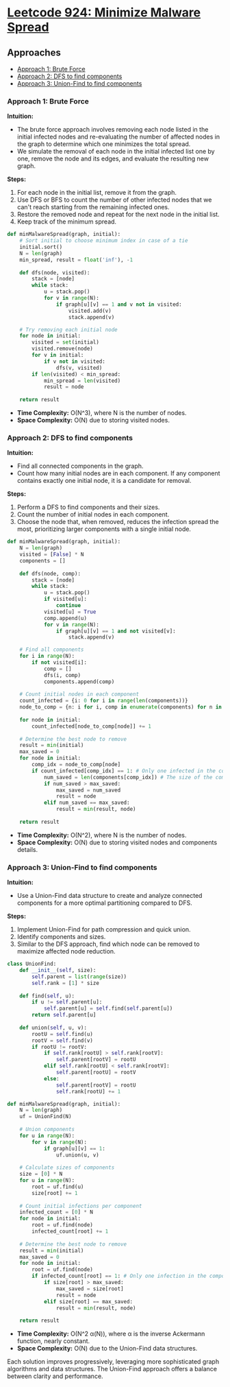 # [Leetcode 924: Minimize Malware Spread](https://leetcode.com/problems/minimize-malware-spread/)

## Approaches
- [Approach 1: Brute Force](#approach-1-brute-force)
- [Approach 2: DFS to find components](#approach-2-dfs-to-find-components)
- [Approach 3: Union-Find to find components](#approach-3-union-find-to-find-components)

### Approach 1: Brute Force

**Intuition:**
- The brute force approach involves removing each node listed in the initial infected nodes and re-evaluating the number of affected nodes in the graph to determine which one minimizes the total spread.
- We simulate the removal of each node in the initial infected list one by one, remove the node and its edges, and evaluate the resulting new graph.

**Steps:**
1. For each node in the initial list, remove it from the graph.
2. Use DFS or BFS to count the number of other infected nodes that we can't reach starting from the remaining infected ones.
3. Restore the removed node and repeat for the next node in the initial list.
4. Keep track of the minimum spread.

```python
def minMalwareSpread(graph, initial):
    # Sort initial to choose minimum index in case of a tie
    initial.sort()
    N = len(graph)
    min_spread, result = float('inf'), -1
    
    def dfs(node, visited):
        stack = [node]
        while stack:
            u = stack.pop()
            for v in range(N):
                if graph[u][v] == 1 and v not in visited:
                    visited.add(v)
                    stack.append(v)

    # Try removing each initial node
    for node in initial:
        visited = set(initial)
        visited.remove(node)
        for v in initial:
            if v not in visited:
                dfs(v, visited)
        if len(visited) < min_spread:
            min_spread = len(visited)
            result = node
    
    return result
```

- **Time Complexity:** O(N^3), where N is the number of nodes.
- **Space Complexity:** O(N) due to storing visited nodes.

### Approach 2: DFS to find components

**Intuition:**
- Find all connected components in the graph.
- Count how many initial nodes are in each component. If any component contains exactly one initial node, it is a candidate for removal.

**Steps:**
1. Perform a DFS to find components and their sizes.
2. Count the number of initial nodes in each component.
3. Choose the node that, when removed, reduces the infection spread the most, prioritizing larger components with a single initial node.

```python
def minMalwareSpread(graph, initial):
    N = len(graph)
    visited = [False] * N
    components = []
    
    def dfs(node, comp):
        stack = [node]
        while stack:
            u = stack.pop()
            if visited[u]:
                continue
            visited[u] = True
            comp.append(u)
            for v in range(N):
                if graph[u][v] == 1 and not visited[v]:
                    stack.append(v)

    # Find all components
    for i in range(N):
        if not visited[i]:
            comp = []
            dfs(i, comp)
            components.append(comp)
    
    # Count initial nodes in each component
    count_infected = {i: 0 for i in range(len(components))}
    node_to_comp = {n: i for i, comp in enumerate(components) for n in comp}
    
    for node in initial:
        count_infected[node_to_comp[node]] += 1
    
    # Determine the best node to remove
    result = min(initial)
    max_saved = 0
    for node in initial:
        comp_idx = node_to_comp[node]
        if count_infected[comp_idx] == 1: # Only one infected in the component
            num_saved = len(components[comp_idx]) # The size of the component
            if num_saved > max_saved:
                max_saved = num_saved
                result = node
            elif num_saved == max_saved:
                result = min(result, node)
    
    return result
```

- **Time Complexity:** O(N^2), where N is the number of nodes.
- **Space Complexity:** O(N) due to storing visited nodes and components details.

### Approach 3: Union-Find to find components

**Intuition:**
- Use a Union-Find data structure to create and analyze connected components for a more optimal partitioning compared to DFS.

**Steps:**
1. Implement Union-Find for path compression and quick union.
2. Identify components and sizes.
3. Similar to the DFS approach, find which node can be removed to maximize affected node reduction.

```python
class UnionFind:
    def __init__(self, size):
        self.parent = list(range(size))
        self.rank = [1] * size
    
    def find(self, u):
        if u != self.parent[u]:
            self.parent[u] = self.find(self.parent[u])
        return self.parent[u]
    
    def union(self, u, v):
        rootU = self.find(u)
        rootV = self.find(v)
        if rootU != rootV:
            if self.rank[rootU] > self.rank[rootV]:
                self.parent[rootV] = rootU
            elif self.rank[rootU] < self.rank[rootV]:
                self.parent[rootU] = rootV
            else:
                self.parent[rootV] = rootU
                self.rank[rootU] += 1

def minMalwareSpread(graph, initial):
    N = len(graph)
    uf = UnionFind(N)
    
    # Union components
    for u in range(N):
        for v in range(N):
            if graph[u][v] == 1:
                uf.union(u, v)
    
    # Calculate sizes of components
    size = [0] * N
    for u in range(N):
        root = uf.find(u)
        size[root] += 1
    
    # Count initial infections per component
    infected_count = [0] * N
    for node in initial:
        root = uf.find(node)
        infected_count[root] += 1
    
    # Determine the best node to remove
    result = min(initial)
    max_saved = 0
    for node in initial:
        root = uf.find(node)
        if infected_count[root] == 1: # Only one infection in the component
            if size[root] > max_saved:
                max_saved = size[root]
                result = node
            elif size[root] == max_saved:
                result = min(result, node)
    
    return result
```

- **Time Complexity:** O(N^2 α(N)), where α is the inverse Ackermann function, nearly constant.
- **Space Complexity:** O(N) due to the Union-Find data structures.

Each solution improves progressively, leveraging more sophisticated graph algorithms and data structures. The Union-Find approach offers a balance between clarity and performance.

